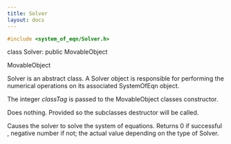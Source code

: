 ```yaml
---
title: Solver 
layout: docs
---
```


```cpp
#include <system_of_eqn/Solver.h>
```



class Solver: public MovableObject



MovableObject






Solver is an abstract class. A Solver object is responsible for
performing the numerical operations on its associated SystemOfEqn
object.





















The integer *classTag* is passed to the MovableObject classes
constructor.




Does nothing. Provided so the subclasses destructor will be called.




Causes the solver to solve the system of equations. Returns $0$ if
successful , negative number if not; the actual value depending on the
type of Solver.
